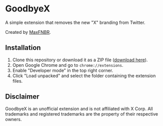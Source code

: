 # GoodbyeX
A simple extension that removes the new "X" branding from Twitter.

Created by [MaxFNBR](https://twitter.com/MaxFNBR).

## Installation

1. Clone this repository or download it as a ZIP file ([download here](https://github.com/fnleaksandinfo/GoodbyeX/archive/refs/heads/main.zip)).
2. Open Google Chrome and go to `chrome://extensions`.
3. Enable "Developer mode" in the top right corner.
4. Click "Load unpacked" and select the folder containing the extension files.

## Disclaimer
GoodbyeX is an unofficial extension and is not affiliated with X Corp. All trademarks and registered trademarks are the property of their respective owners.
